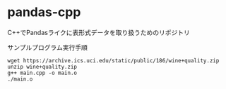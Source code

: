 # pandas-cpp
C++でPandasライクに表形式データを取り扱うためのリポジトリ

サンプルプログラム実行手順

``` shell
wget https://archive.ics.uci.edu/static/public/186/wine+quality.zip
unzip wine+quality.zip
g++ main.cpp -o main.o
./main.o
```